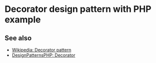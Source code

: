 # Decorator design pattern with PHP example

## See also

* [Wikipedia: Decorator pattern](https://en.wikipedia.org/wiki/Decorator_pattern)
* [DesignPatternsPHP: Decorator](http://designpatternsphp.readthedocs.io/en/latest/Structural/Decorator/README.html)
